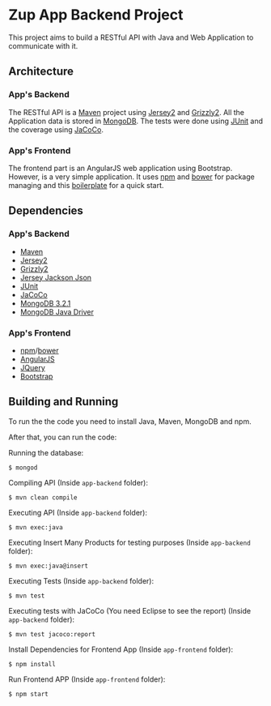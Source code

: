 # Zup App Backend Project

This project aims to build a RESTful API with Java and Web Application to communicate with it.

## Architecture

### App's Backend

The RESTful API is a [Maven](https://maven.apache.org/) project using [Jersey2](https://jersey.java.net/) and [Grizzly2](https://grizzly.java.net/).
All the Application data is stored in [MongoDB](https://www.mongodb.org/).
The tests were done using [JUnit](http://junit.org/junit4/) and the coverage using [JaCoCo](http://eclemma.org/jacoco/).

### App's Frontend

The frontend part is an AngularJS web application using Bootstrap. However, is a very simple application.
It uses [npm](https://www.npmjs.com/) and [bower](http://bower.io/) for package managing and this [boilerplate](https://github.com/angular/angular-seed) for a quick start.

## Dependencies

### App's Backend
* [Maven](https://maven.apache.org/)
 * [Jersey2](https://jersey.java.net/)
 * [Grizzly2](https://grizzly.java.net/)
 * [Jersey Jackson Json](https://github.com/FasterXML/jackson-jaxrs-providers)
 * [JUnit](http://junit.org/junit4/)
 * [JaCoCo](http://eclemma.org/jacoco/)
* [MongoDB 3.2.1](https://www.mongodb.org/)
 * [MongoDB Java Driver](https://docs.mongodb.org/ecosystem/drivers/java/)


### App's Frontend
* [npm](https://www.npmjs.com/)/[bower](http://bower.io/)
 * [AngularJS](https://angularjs.org/)
 * [JQuery](https://jquery.com/)
 * [Bootstrap](http://getbootstrap.com/)

## Building and Running

To run the the code you need to install Java, Maven, MongoDB and npm.

After that, you can run the code:

Running the database:

    $ mongod

Compiling API (Inside ```app-backend``` folder):

    $ mvn clean compile

Executing API (Inside ```app-backend``` folder):

    $ mvn exec:java

Executing Insert Many Products for testing purposes (Inside ```app-backend``` folder):

    $ mvn exec:java@insert

Executing Tests (Inside ```app-backend``` folder):

    $ mvn test

Executing tests with JaCoCo (You need Eclipse to see the report) (Inside ```app-backend``` folder):

    $ mvn test jacoco:report

Install Dependencies for Frontend App (Inside ```app-frontend``` folder):

    $ npm install

Run Frontend APP (Inside ```app-frontend``` folder):

    $ npm start
